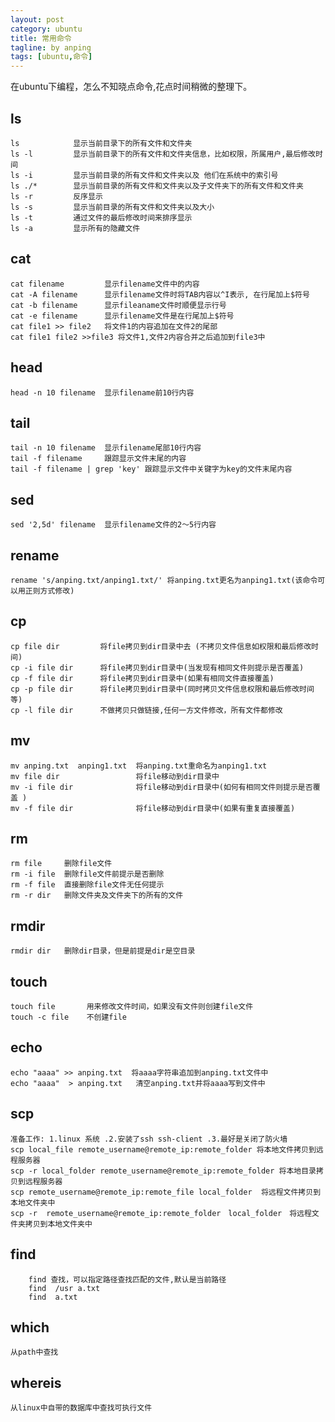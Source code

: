 ```yaml
---
layout: post
category: ubuntu
title: 常用命令
tagline: by anping
tags: [ubuntu,命令]
---
```



在ubuntu下编程，怎么不知晓点命令,花点时间稍微的整理下。

ls
--

	ls  		  显示当前目录下的所有文件和文件夹
	ls -l         显示当前目录下的所有文件和文件夹信息，比如权限，所属用户,最后修改时间
	ls -i         显示当前目录的所有文件和文件夹以及 他们在系统中的索引号
	ls ./*        显示当前目录的所有文件和文件夹以及子文件夹下的所有文件和文件夹
	ls -r         反序显示
	ls -s         显示当前目录的所有文件和文件夹以及大小
	ls -t         通过文件的最后修改时间来排序显示
	ls -a         显示所有的隐藏文件

cat
---
	cat filename 		 显示filename文件中的内容
	cat -A filename 	 显示filename文件时将TAB内容以^I表示, 在行尾加上$符号
	cat -b filename		 显示fileaname文件时顺便显示行号
	cat -e filename      显示filename文件是在行尾加上$符号
	cat file1 >> file2   将文件1的内容追加在文件2的尾部
	cat file1 file2 >>file3 将文件1,文件2内容合并之后追加到file3中




head
----
	head -n 10 filename  显示filename前10行内容

tail
----
	tail -n 10 filename  显示filename尾部10行内容
	tail -f filename     跟踪显示文件末尾的内容
	tail -f filename | grep 'key' 跟踪显示文件中关键字为key的文件末尾内容

sed
---
	sed '2,5d' filename  显示filename文件的2～5行内容


rename
------
	rename 's/anping.txt/anping1.txt/' 将anping.txt更名为anping1.txt(该命令可以用正则方式修改)


cp
--
	cp file dir 		将file拷贝到dir目录中去 (不拷贝文件信息如权限和最后修改时间)
	cp -i file dir      将file拷贝到dir目录中(当发现有相同文件则提示是否覆盖)
	cp -f file dir      将file拷贝到dir目录中(如果有相同文件直接覆盖)
	cp -p file dir      将file拷贝到dir目录中(同时拷贝文件信息权限和最后修改时间等)
	cp -l file dir      不做拷贝只做链接,任何一方文件修改，所有文件都修改

mv
--
	mv anping.txt  anping1.txt  将anping.txt重命名为anping1.txt
	mv file dir 				将file移动到dir目录中
	mv -i file dir 				将file移动到dir目录中(如何有相同文件则提示是否覆盖 )
	mv -f file dir   			将file移动到dir目录中(如果有重复直接覆盖)

rm
--
	rm file   	删除file文件
	rm -i file  删除file文件前提示是否删除
	rm -f file  直接删除file文件无任何提示
	rm -r dir   删除文件夹及文件夹下的所有的文件

rmdir
-----
	rmdir dir   删除dir目录，但是前提是dir是空目录


touch
-----
	touch file		 用来修改文件时间，如果没有文件则创建file文件
	touch -c file  	 不创建file

echo
----
	echo "aaaa" >> anping.txt  将aaaa字符串追加到anping.txt文件中
	echo "aaaa"	 > anping.txt 	清空anping.txt并将aaaa写到文件中


scp
----
	准备工作: 1.linux 系统 .2.安装了ssh ssh-client .3.最好是关闭了防火墙
	scp local_file remote_username@remote_ip:remote_folder 将本地文件拷贝到远程服务器
	scp -r local_folder remote_username@remote_ip:remote_folder 将本地目录拷贝到远程服务器
	scp remote_username@remote_ip:remote_file local_folder  将远程文件拷贝到本地文件夹中
	scp -r  remote_username@remote_ip:remote_folder　local_folder　将远程文件夹拷贝到本地文件夹中


find
----
	 	find 查找，可以指定路径查找匹配的文件,默认是当前路径
		find  /usr a.txt
		find  a.txt


which
-----
	从path中查找

whereis
-------
	从linux中自带的数据库中查找可执行文件


	
